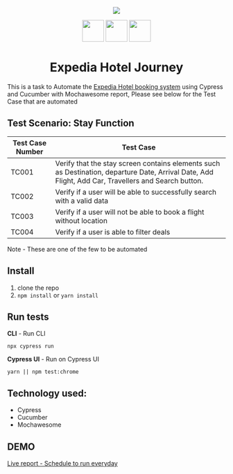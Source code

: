 
<p align="center">
 <img src="https://upload.wikimedia.org/wikipedia/commons/thumb/5/5b/Expedia_2012_logo.svg/1200px-Expedia_2012_logo.svg.png" />

 </p>
 <p align="center">
  <img height="50px" src="https://miro.medium.com/max/7200/1*Jkb_tsMBOvL6wQ8bzldu8Q.png" />
  <img height="50px" src="https://cdn.iconscout.com/icon/free/png-256/mocha-1-1175012.png" /> 
  <img height="50px" src="https://brandslogos.com/wp-content/uploads/thumbs/cucumber-logo-vector.svg" />
  
 </p>
<h1 align="center">Expedia Hotel Journey</h1>

This is a task to Automate the [Expedia Hotel booking system](https://www.expedia.co.uk/Hotels) using Cypress and Cucumber with Mochawesome report, Please see below for the Test Case that are automated 


## **Test Scenario**: Stay Function

| Test Case Number | Test Case |
|--|--|
|TC001  | Verify that the stay screen contains elements such as Destination, departure Date, Arrival Date, Add Flight, Add Car, Travellers and Search button. |
|TC002|Verify if a user will be able to successfully search with a valid data|
|TC003  | Verify if a user will not be able to book a flight without location |
|TC004  |Verify if a user is able to filter deals  |

Note - These are one of the few to be automated
## Install

1.  clone the repo
2.  `npm install` or 	`yarn install`


## Run tests
**CLI** - Run CLI

 
```
npx cypress run
```
**Cypress UI** - Run on Cypress UI
 
```
yarn || npm test:chrome
```
## Technology used:

 - Cypress 
 - Cucumber
 - Mochawesome

## DEMO
[Live report - Schedule to run everyday ](https://pirasanthan-jesugeevegan.github.io/amt-cypress-Expedia/)
